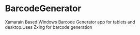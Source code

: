 # BarcodeGenerator
Xamarain Based Windows Barcode Generator app for tablets and desktop.Uses Zxing for barcode generation
